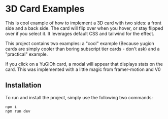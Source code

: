 # 3D Card Examples

This is cool example of how to implement a 3D card with two sides: a front side and a back side. The card will flip over when you hover, or stay flipped over if you select it. It leverages default CSS and tailwind for the effect.

This project contains two examples: a "cool" example (Because yugioh cards are simply cooler than boring subscript tier cards - don't ask) and a "practical" example.

If you click on a YuGiOh card, a modal will appear that displays stats on the card. This was implemented with a little magic from framer-motion and V0

## Installation

To run and install the project, simply use the following two commands:

```
npm i
npm run dev

```
